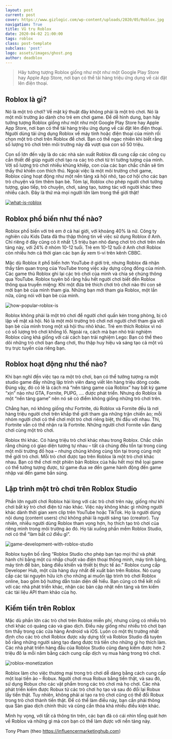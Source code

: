 ```yaml
---
layout: post
current: post
cover: https://www.gizlogic.com/wp-content/uploads/2020/05/Roblox.jpg
navigation: True
title: Vũ trụ Roblox
date: 2020-04-02 21:00:00
tags: roblox
class: post-template
subclass: 'post'
logo: assets/images/ghost.png
author: deadblox
---
```


> Hãy tưởng tượng Roblox giống như một như một Google Play Store hay Apple App Store, nơi bạn có thể tải hàng triệu ứng dụng về cài đặt lên điện thoại.

## Roblox là gì?

Nó là một trò chơi? Về mặt kỹ thuật đây không phải là một trò chơi. Nó là một môi trường ảo dành cho trẻ em chơi game. Để dễ hình dung, bạn hãy tưởng tượng Roblox giống như một như một Google Play Store hay Apple App Store, nơi bạn có thể tải hàng triệu ứng dụng về cài đặt lên điện thoại. Người dùng tải ứng dụng Roblox về máy tính hoặc điện thoại của mình rồi chọn một trò chơi trên Roblox để chơi. Bạn có thể ngạc nhiên khi biết rằng số lượng trò chơi trên môi trường này đã vượt qua con số 50 triệu.

Con số lớn đến vậy là do các nhà sản xuất Roblox đã cung cấp các công cụ cần thiết để giúp người chơi tạo ra các trò chơi từ trí tưởng tượng của mình. Với số lượng trò chơi nhiều khủng khiếp, con của các bạn chắc chắn sẽ tìm thấy thứ khiến con thích thú. Ngoài việc là một môi trường chơi game, Roblox cũng hoạt động như một nền tảng xã hội nhỏ, tạo cơ hội cho các bạn trò chuyện và tìm thêm bạn bè. Tóm lại, Roblox cho phép người chơi tưởng tượng, giao tiếp, trò chuyện, chơi, sáng tạo, tương tác với người khác theo nhiều cách. Đây là thứ mà mọi người lớn làm trong thế giới thật!

[![what-is-roblox](https://i.ibb.co/S734tNr/roblox-about-us.png)](https://www.youtube.com/watch?v=zwyGPW7Zp4k "Roblox - About Us")

## Roblox phổ biến như thế nào?

Roblox phổ biến với trẻ em ở cả hai giới, với khoảng 40% là nữ. Công ty nghiên cứu Kids Data đã thu thập thông tin về việc sử dụng Roblox ở Anh. Chỉ riêng ở đây cũng có ít nhất 1,5 triệu bạn nhỏ đang chơi trò chơi trên nền tảng này, với 24% ở nhóm 10-12 tuổi. Trẻ em 10-12 tuổi ở Anh chơi Roblox còn nhiều hơn cả thời gian các bạn ấy xem ti-vi trên kênh CBBC.

Mặc dù Roblox ít phổ biến hơn YouTube ở giới trẻ, nhưng Roblox đã nhận thấy tầm quan trọng của YouTube trong việc xây dựng cộng đồng của mình. Các game thủ Roblox ghi lại các trò chơi của mình và chia sẻ chúng thông qua YouTube. Roblox tuyên bố rằng hầu hết người chơi biết đến Roblox thông qua truyền miệng: Khi một đứa trẻ thích chơi trò chơi nào thì con sẽ mời bạn bè của mình tham gia. Những bạn mới tham gia Roblox, một lần nữa, cũng nói với bạn bè của mình.

![how-popular-roblox-is](https://i.ibb.co/ysNyWZH/how-popular-roblox.png "Hàng trăm triệu người đang sáng tạo và xây dựng trong thế giới Roblox và con số tăng lên mỗi ngày")

Roblox không phải là một trò chơi để người chơi quấn kén trong phòng, bị cô lập về mặt xã hội. Nó là một môi trường trò chơi nơi người chơi tham gia với bạn bè của mình trong một xã hội thu nhỏ khác. Trẻ em thích Roblox vì nó có số lượng trò chơi khổng lồ. Ngoài ra, cách mà bạn nhỏ trải nghiệm Roblox cũng khá giống với cái cách bạn trải nghiệm Lego: Bạn có thể theo dõi những trò chơi bạn đang chơi, thu thập huy hiệu và sáng tạo cả một vũ trụ trực tuyến của riêng bạn.

## Roblox hoạt động như thế nào?

Khi bạn nghĩ đến việc tạo ra một trò chơi, bạn có thể tưởng tượng ra một studio game đầy những lập trình viên đang viết lên hàng triệu dòng code. Đúng vậy, đó có lẽ là cách mà “nền tảng game của Roblox” hay bất kỳ game “xịn” nào như GTA, Fornite, PUPG, …. được phát triển. Nhưng do Roblox là một “nền tảng game” nên nó sẽ có điểm không giống những trò chơi trên.

Chẳng hạn, nó không giống như Fortnite, dù Roblox và Fornite đều là nơi hàng triệu người chơi trên khắp thế giới tham gia những trận chiến ảo; mỗi nhóm người chơi có thể chơi một trò chơi riêng biệt, thi đấu với nhau. Thì, Fortnite vẫn có thể nhận ra là Fortnite. Những người chơi Fornite vẫn đang chơi cùng một trò chơi.

Roblox thì khác. Có hàng triệu trò chơi khác nhau trong Roblox. Chắc chắn rằng chúng có giao diện tương tự nhau – tất cả chúng đều tồn tại trong cùng một môi trường đồ họa – nhưng chúng không cùng tồn tại trong cùng một thế giới trò chơi. Mỗi trò chơi được tạo trên Roblox là một trò chơi khác nhau. Bạn có thể chơi một phiên bản Roblox của hầu hết mọi thể loại game có thể tưởng tượng được, từ game đua xe đến game hành động đến game nhập vai đến game bắn súng.

## Lập trình một trò chơi trên Roblox Studio

Phần lớn người chơi Roblox hài lòng với các trò chơi trên này, giống như khi chơi bất kỳ trò chơi điện tử nào khác. Việc này không khác gì những người khác dành thời gian xem clip trên YouTube hoặc TikTok. Họ là người dùng nội dung (content users) chứ không phải là người sáng tạo (creator). Tuy nhiên, nhiều người dùng Roblox tham vọng hơn, họ thích tạo trò chơi của riêng mình trong môi trường ảo đó. Họ tải xuống phần mềm Roblox Studio, nơi có thể “làm bất cứ điều gì”.

![game-development-with-roblox-studio](https://s2.glbimg.com/QZkBF7ri7jrFvScn8tsAimNCb2A=/0x600/s.glbimg.com/po/tt2/f/original/2019/09/13/3.jpg "Roblox Studio là công cụ duy nhất cho phép sáng tạo và xây dựng trong thế giới Roblox")

Roblox tuyên bố rằng “Roblox Studio cho phép bạn tạo mọi thứ và phát hành chỉ bằng một cú nhấp chuột vào điện thoại thông minh, máy tính bảng, máy tính để bàn, bảng điều khiển và thiết bị thực tế ảo.” Roblox cung cấp Developer Hub, một cửa hàng duy nhất để xuất bản trên Roblox. Nó cung cấp các tài nguyên hữu ích cho những ai muốn lập trình trò chơi Roblox online, bao gồm bộ hướng dẫn toàn diện dễ hiểu. Bạn cũng có thể kết nối với các nhà phát triển khác, nhận các bản cập nhật nền tảng và tìm kiếm các tài liệu API tham khảo của họ.

## Kiếm tiền trên Roblox

Mặc dù phần lớn các trò chơi trên Roblox miễn phí, nhưng cũng có nhiều trò chơi khác có quảng cáo và giao dịch. Điều này giống như nhiều trò chơi bạn tìm thấy trong các cửa hàng Android và iOS. Luôn có một thị trường nhất định cho các trò chơi Roblox được xây dựng tốt và Roblox Studio đã tuyên bố rằng những người sáng tạo đang được trả tiền cho những gì họ thích làm. Các nhà phát triển hàng đầu của Roblox Studio cũng đang kiếm được hơn 2 triệu đô la mỗi năm bằng cách cung cấp dịch vụ mua hàng trong trò chơi.

![roblox-monetization](https://education.roblox.com/assets/blt0be5b9a44b4cff30/miningSimulator_gamePasses.png "Game Pass - một cách kiếm Robux")

Roblox làm cho việc thương mại trong trò chơi dễ dàng bằng cách cung cấp một loại tiền ảo – Robux. Người chơi mua Robux bằng tiền thật, và sau đó, sử dụng Robux cho các vật phẩm trong các trò chơi mà họ chơi. Các nhà phát triển kiếm được Robux từ các trò chơi họ tạo và sau đó đổi lại Robux lấy tiền thật.
Tuy nhiên, không phải ai tạo ra trò chơi cũng có thể đổi Robux trong trò chơi thành tiền thật. Để có thể làm điều này, bạn cần phải thông qua Sàn giao dịch chính thức và cũng cần thỏa khá nhiều điều kiện khác.

Mình hy vọng, với tất cả thông tin trên, các bạn đã có cái nhìn tổng quát hơn về Roblox và những gì mà con bạn có thể làm được với nền tảng này.

Tony Pham
(theo https://influencermarketinghub.com)